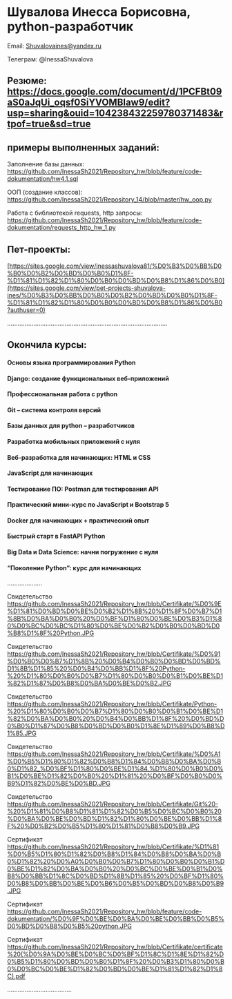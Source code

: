 # Шувалова Инесса Борисовна, python-разработчик


Email:               Shuvalovaines@yandex.ru


Телеграм:            @InessaShuvalova  


## Резюме: https://docs.google.com/document/d/1PCFBt09aS0aJqUi_oqsf0SiYVOMBIaw9/edit?usp=sharing&ouid=104238432259780371483&rtpof=true&sd=true


## примеры выполненных заданий: 

Заполнение базы данных: https://github.com/InessaSh2021/Repository_hw/blob/feature/code-dokumentation/hw4.1.sql

ООП (создание классов): https://github.com/InessaSh2021/Repository_14/blob/master/hw_oop.py

Работа с библиотекой requests, http запросы: https://github.com/InessaSh2021/Repository_hw/blob/feature/code-dokumentation/requests_http_hw_1.py


## Пет-проекты:

[https://sites.google.com/view/inessashuvalova81/%D0%B3%D0%BB%D0%B0%D0%B2%D0%BD%D0%B0%D1%8F-%D1%81%D1%82%D1%80%D0%B0%D0%BD%D0%B8%D1%86%D0%B0](https://sites.google.com/view/pet-projects-shuvalova-ines/%D0%B3%D0%BB%D0%B0%D0%B2%D0%BD%D0%B0%D1%8F-%D1%81%D1%82%D1%80%D0%B0%D0%BD%D0%B8%D1%86%D0%B0?authuser=0)

............................................................................................

## Окончила курсы:

#### Основы языка программирования Python
#### Django: создание функциональных веб-приложений
#### Профессиональная работа с python
#### Git – система контроля версий
#### Базы данных для python – разработчиков
#### Разработка мобильных приложений с нуля
#### Веб-разработка для начинающих: HTML и CSS
#### JavaScript для начинающих 
#### Тестирование ПО: Postman для тестирования API
#### Практический мини-курс по JavaScript и Bootstrap 5
#### Docker для начинающих + практический опыт
#### Быстрый старт в FastAPI Python
#### Big Data и Data Science: начни погружение с нуля
####  “Поколение Python”: курс для начинающих

....................

Свидетельство https://github.com/InessaSh2021/Repository_hw/blob/Certifikate/%D0%9E%D1%81%D0%BD%D0%BE%D0%B2%D1%8B%20%D1%8F%D0%B7%D1%8B%D0%BA%D0%B0%20%D0%BF%D1%80%D0%BE%D0%B3%D1%80%D0%BC%D0%BC%D1%80%D0%BE%D0%B2%D0%B0%D0%BD%D0%B8%D1%8F%20Python.JPG

Свидетельство
https://github.com/InessaSh2021/Repository_hw/blob/Certifikate/%D0%91%D0%B0%D0%B7%D1%8B%20%D0%B4%D0%B0%D0%BD%D0%BD%D1%8B%D1%85%20%D0%B4%D0%BB%D1%8F%20Python-%20%D1%80%D0%B0%D0%B7%D1%80%D0%B0%D0%B1%D0%BE%D1%82%D1%87%D0%B8%D0%BA%D0%BE%D0%B2.JPG

Свидетельство 
https://github.com/InessaSh2021/Repository_hw/blob/Certifikate/Python-%20%D1%80%D0%B0%D0%B7%D1%80%D0%B0%D0%B1%D0%BE%D1%82%D0%BA%D0%B0%20%D0%B4%D0%BB%D1%8F%20%D0%BD%D0%B0%D1%87%D0%B8%D0%BD%D0%B0%D1%8E%D1%89%D0%B8%D1%85.JPG

Свидетельство 
https://github.com/InessaSh2021/Repository_hw/blob/Certifikate/%D0%A1%D0%B5%D1%80%D1%82%D0%B8%D1%84%D0%B8%D0%BA%D0%B0%D1%82_%D0%BF%D1%80%D0%BE%D1%84.%D1%80%D0%B0%D0%B1%D0%BE%D1%82%D0%B0%20%D1%81%20%D0%BF%D0%B0%D0%B9%D1%82%D0%BE%D0%BD.JPG

Свидетельство 
https://github.com/InessaSh2021/Repository_hw/blob/Certifikate/Git%20-%20%D1%81%D0%B8%D1%81%D1%82%D0%B5%D0%BC%D0%B0%20%D0%BA%D0%BE%D0%BD%D1%82%D1%80%D0%BE%D0%BB%D1%8F%20%D0%B2%D0%B5%D1%80%D1%81%D0%B8%D0%B9.JPG

Сертификат 
https://github.com/InessaSh2021/Repository_hw/blob/Certifikate/%D1%81%D0%B5%D1%80%D1%82%D0%B8%D1%84%D0%B8%D0%BA%D0%B0%D1%82%20%D0%A0%D0%B0%D0%B7%D1%80%D0%B0%D0%B1%D0%BE%D1%82%D0%BA%D0%B0%20%D0%BC%D0%BE%D0%B1%D0%B8%D0%BB%D1%8C%D0%BD%D1%8B%D1%85%20%D0%BF%D1%80%D0%B8%D0%BB%D0%BE%D0%B6%D0%B5%D0%BD%D0%B8%D0%B9.JPG

Сертификат 
https://github.com/InessaSh2021/Repository_hw/blob/feature/code-dokumentation/%D0%9F%D0%BE%D0%BA%D0%BE%D0%BB%D0%B5%D0%BD%D0%B8%D0%B5%20python.JPG

Сертификат 
https://github.com/InessaSh2021/Repository_hw/blob/Certifikate/certificate%20(%D0%9A%D0%BE%D0%BC%D0%BF%D1%8C%D1%8E%D1%82%D0%B5%D1%80%D0%BD%D0%B0%D1%8F%20%D0%B3%D1%80%D0%B0%D0%BC%D0%BE%D1%82%D0%BD%D0%BE%D1%81%D1%82%D1%8C).pdf

.....................................
